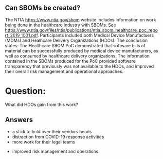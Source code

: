 ## Can SBOMs be created?
The NTIA https://www.ntia.gov/sbom website
includes information on work being done
in the healthcare industry with SBOMs.
See https://www.ntia.gov/files/ntia/publications/ntia_sbom_healthcare_poc_report_2019_1001.pdf.
Participants included both
Medical Device Manufactuers (MDMs)
and
Healhcare Delivery Organizations (HDOs).
The conclusion states:
The Healthcare SBOM PoC demonstrated that
software bills of material
can be successfully produced
by medical device manufacturers,
as well as consumed by
healthcare delivery organizations.
The information contained in the SBOMs
produced for the PoC provided
software transparency that
previously was not available to the HDOs,
and improved their
overall risk management and operational
approaches.

# Question:
What did HDOs gain from this work?

## Answers
- a stick to hold over their vendors heads
- distraction from COVID-19 response activities
- more work for their legal teams
* improved risk management and operations
